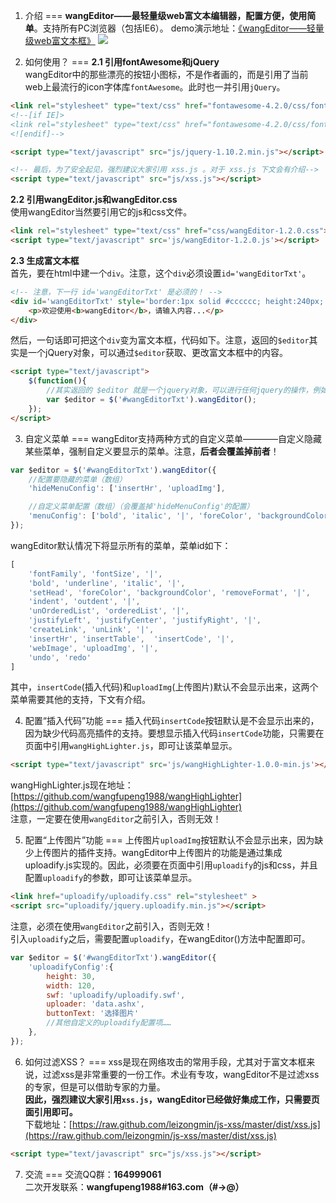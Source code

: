 1. 介绍
===
<b>wangEditor——最轻量级web富文本编辑器，配置方便，使用简单</b>。支持所有PC浏览器（包括IE6）。
demo演示地址：[《wangEditor——轻量级web富文本框》](http://www.cnblogs.com/wangfupeng1988/p/4198428.html#demo)
![](http://images.cnitblog.com/blog/138012/201502/022125432037564.png)

2. 如何使用？
===
<b>2.1 引用fontAwesome和jQuery</b><br/>
wangEditor中的那些漂亮的按钮小图标，不是作者画的，而是引用了当前web上最流行的icon字体库`fontAwesome`。此时也一并引用`jQuery`。
```html
<link rel="stylesheet" type="text/css" href="fontawesome-4.2.0/css/font-awesome.min.css">
<!--[if IE]>
<link rel="stylesheet" type="text/css" href="fontawesome-4.2.0/css/font-awesome-ie7.min.css">
<![endif]-->

<script type="text/javascript" src="js/jquery-1.10.2.min.js"></script>

<!-- 最后，为了安全起见，强烈建议大家引用 xss.js 。对于 xss.js 下文会有介绍-->
<script type="text/javascript" src="js/xss.js"></script>
```

<b>2.2 引用wangEditor.js和wangEditor.css</b><br/>
使用wangEditor当然要引用它的js和css文件。
```html
<link rel="stylesheet" type="text/css" href="css/wangEditor-1.2.0.css">
<script type="text/javascript" src='js/wangEditor-1.2.0.js'></script>
```

<b>2.3 生成富文本框</b><br/>
首先，要在html中建一个`div`。注意，这个`div`必须设置`id='wangEditorTxt'`。
```html
<!-- 注意，下一行 id='wangEditorTxt' 是必须的！ -->
<div id='wangEditorTxt' style='border:1px solid #cccccc; height:240px;'>
    <p>欢迎使用<b>wangEditor</b>，请输入内容...</p>
</div>
```
然后，一句话即可把这个`div`变为富文本框，代码如下。注意，返回的`$editor`其实是一个jQuery对象，可以通过`$editor`获取、更改富文本框中的内容。
```html
<script type="text/javascript">
    $(function(){
    	//其实返回的 $editor 就是一个jquery对象，可以进行任何jquery的操作，例如 $editor.html() ， $editor.text()
    	var $editor = $('#wangEditorTxt').wangEditor();
    });
</script>
```

3. 自定义菜单
===
wangEditor支持两种方式的自定义菜单————自定义隐藏某些菜单，强制自定义要显示的菜单。注意，<b>后者会覆盖掉前者</b>！
```javascript
var $editor = $('#wangEditorTxt').wangEditor({
	//配置要隐藏的菜单（数组）
    'hideMenuConfig': ['insertHr', 'uploadImg'],

    //自定义菜单配置（数组）（会覆盖掉'hideMenuConfig'的配置）
    'menuConfig': ['bold', 'italic', '|', 'foreColor', 'backgroundColor']
});
```
wangEditor默认情况下将显示所有的菜单，菜单id如下：
```javascript
[
	'fontFamily', 'fontSize', '|', 
	'bold', 'underline', 'italic', '|', 
	'setHead', 'foreColor', 'backgroundColor', 'removeFormat', '|', 
	'indent', 'outdent', '|',
	'unOrderedList', 'orderedList', '|', 
	'justifyLeft', 'justifyCenter', 'justifyRight', '|', 
	'createLink', 'unLink', '|', 
	'insertHr', 'insertTable',  'insertCode', '|', 
	'webImage', 'uploadImg', '|',
	'undo', 'redo'
]
```
其中，`insertCode`(插入代码)和`uploadImg`(上传图片)默认不会显示出来，这两个菜单需要其他的支持，下文有介绍。

4. 配置“插入代码”功能
===
插入代码`insertCode`按钮默认是不会显示出来的，因为缺少代码高亮插件的支持。要想显示插入代码`insertCode`功能，只需要在页面中引用`wangHighLighter.js`，即可让该菜单显示。
```html
<script type="text/javascript" src='js/wangHighLighter-1.0.0-min.js'></script>
```
wangHighLighter.js现在地址：[https://github.com/wangfupeng1988/wangHighLighter](https://github.com/wangfupeng1988/wangHighLighter)<br/>
注意，一定要在使用`wangEditor`之前引入，否则无效！

5. 配置“上传图片”功能
===
上传图片`uploadImg`按钮默认不会显示出来，因为缺少上传图片的插件支持。wangEditor中上传图片的功能是通过集成uploadify.js实现的。因此，必须要在页面中引用`uploadify`的js和css，并且配置`uploadify`的参数，即可让该菜单显示。
```html
<link href="uploadify/uploadify.css" rel="stylesheet" >
<script src="uploadify/jquery.uploadify.min.js"></script>
```
注意，必须在使用`wangEditor`之前引入，否则无效！
<br/>
引入`uploadify`之后，需要配置`uploadify`，在wangEditor()方法中配置即可。
```javascript
var $editor = $('#wangEditorTxt').wangEditor({
	'uploadifyConfig':{
		height: 30,
		width: 120,
		swf: 'uploadify/uploadify.swf',
		uploader: 'data.ashx',
		buttonText: '选择图片'
    	//其他自定义的uploadify配置项……
    },
});
```

6. 如何过滤XSS？
===
xss是现在网络攻击的常用手段，尤其对于富文本框来说，过滤xss是非常重要的一份工作。术业有专攻，wangEditor不是过滤xss的专家，但是可以借助专家的力量。<br />
<b>因此，强烈建议大家引用`xss.js`，wangEditor已经做好集成工作，只需要页面引用即可。</b> <br />
下载地址：[https://raw.github.com/leizongmin/js-xss/master/dist/xss.js](https://raw.github.com/leizongmin/js-xss/master/dist/xss.js)
```html
<script type="text/javascript" src="js/xss.js"></script>
```

7. 交流
===
交流QQ群：<b>164999061</b> <br />
二次开发联系：<b>wangfupeng1988#163.com（#->@）</b>
